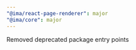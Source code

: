 ```yaml
---
"@ima/react-page-renderer": major
"@ima/core": major
---
```


Removed deprecated package entry points
